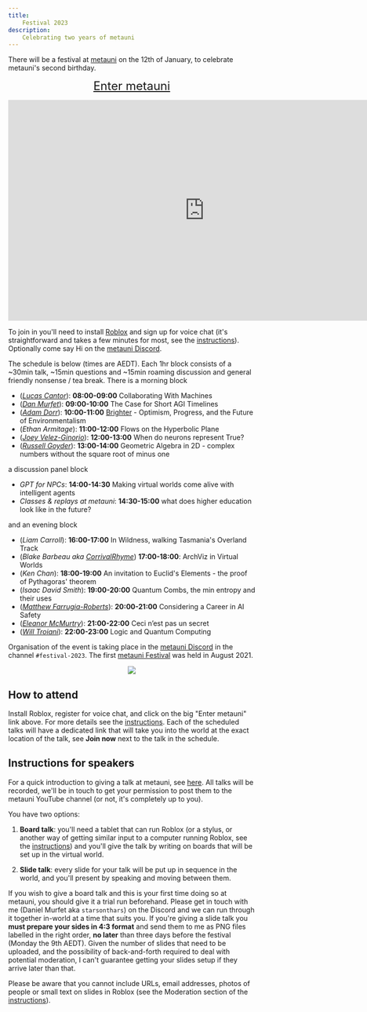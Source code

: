 ```yaml
---
title:
    Festival 2023
description:
    Celebrating two years of metauni
---
```


There will be a festival at [metauni](https://www.metauni.org) on the 12th of January, to celebrate metauni's second birthday.

<p align="center">
  <span style="font-size:x-large;"><a target="_blank" href="https://www.roblox.com/games/8165217582/The-Rising-Sea">Enter metauni</a></span>
</p>

<p align="center">
<iframe width="800" height="450" src="https://www.youtube.com/embed/1oTmfZE9uEo" title="YouTube video player" frameborder="0" allow="accelerometer; autoplay; clipboard-write; encrypted-media; gyroscope; picture-in-picture; web-share" allowfullscreen></iframe>
</p>

To join in you'll need to install [Roblox](https://www.roblox.com/) and sign up for voice chat (it's straightforward and takes a few minutes for most, see the [instructions](https://metauni.org/posts/instructions/instructions)). Optionally come say Hi on the [metauni Discord](https://www.metauni.org/discord).

The schedule is below (times are AEDT). Each 1hr block consists of a ~30min talk, ~15min questions and ~15min roaming discussion and general friendly nonsense / tea break. There is a morning block

* (*[Lucas Cantor](https://www.lucascantormusic.com)*): **08:00-09:00** Collaborating With Machines
* (*[Dan Murfet](http://therisingsea.org)*): **09:00-10:00** The Case for Short AGI Timelines
* (*[Adam Dorr](https://adamdorr.com)*): **10:00-11:00** [Brighter](https://a.co/d/aNprf06) - Optimism, Progress, and the Future of Environmentalism
* (*Ethan Armitage*): **11:00-12:00** Flows on the Hyperbolic Plane
* (*[Joey Velez-Ginorio](https://www.seas.upenn.edu/~joeyv/)*): **12:00-13:00** When do neurons represent True?
* (*[Russell Goyder](https://www.linkedin.com/in/russell-goyder/)*): **13:00-14:00** Geometric Algebra in 2D - complex numbers without the square root of minus one

a discussion panel block

* *GPT for NPCs*: **14:00-14:30** Making virtual worlds come alive with intelligent agents
* *Classes & replays at metauni*: **14:30-15:00** what does higher education look like in the future?

and an evening block

* (*Liam Carroll*): **16:00-17:00** In Wildness, walking Tasmania's Overland Track
* (*Blake Barbeau aka [CorrivalRhyme](https://twitter.com/CorrivalRhyme)*) **17:00-18:00**: ArchViz in Virtual Worlds
* (*Ken Chan*): **18:00-19:00** An invitation to Euclid's Elements - the proof of Pythagoras' theorem
* (*Isaac David Smith*): **19:00-20:00** Quantum Combs, the min entropy and their uses
* (*[Matthew Farrugia-Roberts](https://far.in.net)*): **20:00-21:00** Considering a Career in AI Safety
* (*[Eleanor McMurtry](https://lnor.net)*): **21:00-22:00** Ceci n’est pas un secret
* (*[Will Troiani](https://williamtroiani.github.io)*): **22:00-23:00** Logic and Quantum Computing

Organisation of the event is taking place in the [metauni Discord](https://discord.gg/9yBaAxPSK8) in the channel `#festival-2023`. The first [metauni Festival](https://metauni.org/posts/festival/festival) was held in August 2021.

<p align="center">
<img src="https://user-images.githubusercontent.com/320329/201472401-d4fa2fc7-e83d-4958-9585-a1f8c5f96948.png">
</p>

## How to attend

Install Roblox, register for voice chat, and click on the big "Enter metauni" link above. For more details see the [instructions](https://metauni.org/posts/instructions/instructions). Each of the scheduled talks will have a dedicated link that will take you into the world at the exact location of the talk, see **Join now** next to the talk in the schedule.

## Instructions for speakers

For a quick introduction to giving a talk at metauni, see [here](https://metauni.org/posts/instructions/instructions-admin). All talks will be recorded, we'll be in touch to get your permission to post them to the metauni YouTube channel (or not, it's completely up to you).

You have two options:

1. **Board talk**: you'll need a tablet that can run Roblox (or a stylus, or another way of getting similar input to a computer running Roblox, see the [instructions](https://metauni.org/posts/instructions/instructions)) and you'll give the talk by writing on boards that will be set up in the virtual world.

2. **Slide talk**: every slide for your talk will be put up in sequence in the world, and you'll present by speaking and moving between them.

If you wish to give a board talk and this is your first time doing so at metauni, you should give it a trial run beforehand. Please get in touch with me (Daniel Murfet aka `starsonthars`) on the Discord and we can run through it together in-world at a time that suits you. If you're giving a slide talk you **must prepare your sides in 4:3 format** and send them to me as PNG files labelled in the right order, **no later** than three days before the festival (Monday the 9th AEDT). Given the number of slides that need to be uploaded, and the possibility of back-and-forth required to deal with potential moderation, I can't guarantee getting your slides setup if they arrive later than that.

Please be aware that you cannot include URLs, email addresses, photos of people or small text on slides in Roblox (see the Moderation section of the [instructions](https://metauni.org/posts/instructions/instructions-admin)).
